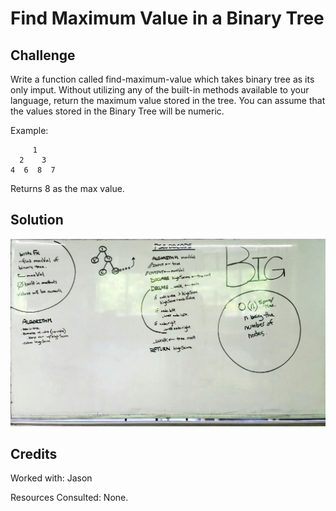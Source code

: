 # Find Maximum Value in a Binary Tree

## Challenge
Write a function called find-maximum-value which takes binary tree as its only imput. Without utilizing any of the built-in methods available to your language, return the maximum value stored in the tree. You can assume that the values stored in the Binary Tree will be numeric.

Example:

         1
      2    3
    4  6  8  7

Returns 8 as the max value.

## Solution

![whiteboard image](find-maximum-value.jpg)

## Credits
Worked with: Jason

Resources Consulted: None.
